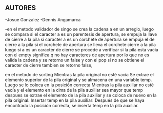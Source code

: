 ## AUTORES
 -Josue Gonzalez
 -Dennis Angamarca

 -en el metodo validador de singo se crea la cadena a en un arreglo, luego se compara si el caracter a es un parentesis de apertura, se empuja la llave de cierre a la pila
 si caracter a es un corchete de apertura se empuja el de cierre a la pila
 si el corchete de apertura se lleva el corchete cierre a la pila
 luego si a es un caracter de cierre se procede a verificar si la pila esta vacia con el empty significa q no hay caracteres de apertura por lo que no es valida la cadena y se retorno un false y con el pop si no se obtiene el caracter de cierre tambien se retorno false,


en el metodo de sorting
Mientras la pila original no esté vacía
Se extrae el elemento superior de la pila original y se almacena en una variable temp.
Luego se lo coloca en la posición correcta
Mientras la pila auxiliar no esté vacía y el elemento en la cima de la pila auxiliar sea mayor que temp
despues se extrae el elemento de la pila auxiliar y se coloca de nuevo en la pila original.
Insertar temp en la pila auxiliar: Después de que se haya encontrado la posición correcta, se inserta temp en la pila auxiliar.
